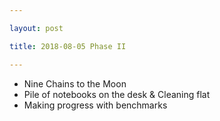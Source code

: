 ```yaml
---

layout: post

title: 2018-08-05 Phase II

---
```



-   Nine Chains to the Moon
-   Pile of notebooks on the desk & Cleaning flat
-   Making progress with benchmarks

